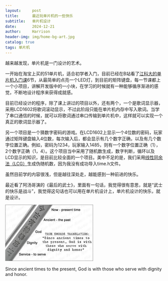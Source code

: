```yaml
---
layout:     post
title:      最近玩单片机的一些快乐
subtitle:   单片机设计
date:       2024-12-21
author:     Harrison
header-img: img/home-bg-art.jpg
catalog: true
tags: 单片机
---
```


越来越发现，单片机是一门设计的艺术。

一开始在淘宝上买的51单片机，适合初学者入门，目前已经在B站看了[江科大的单片机入门课](https://www.bilibili.com/video/BV1Mb411e7re/?spm_id_from=333.337.search-card.all.click&vd_source=021a8c0809259f4d4ba0fc2a76840d91)6节，从最简单的点亮一个LED灯，到目前的矩阵键盘，每一节课都上一个小项目，讲解开发版中的一小块，在学习的时候就有一种能够循序渐进的感觉，不断地设计程序来获得成就感。

目前已经设计的程序，除了课上讲过的项目以外，还有两个，一个是歌词显示器，采用LCD1602将歌词滚动显示，不过此阶段只能在单片机内存中写入歌词。当学了串口通信的时候，就可以将歌词通过串口传输到单片机中，这样就可以实现一个真正的歌词显示器了。

另一个项目是一个猜数字密码的游戏。在LCD1602上显示一个4位数的密码，玩家通过矩阵键盘输入4位数，每次输入后，都会显示有几个数字正确，以及有几个数字位置正确。例如，密码为1234，玩家输入1485，则有一个数字位置正确（1），2个数字正确（1，4）。这个项目当中采用了随机数生成，数字判断，循环以及LCD显示的知识，是目前比较全面的一个项目。美中不足的是，我们采用[线性同余法（LCG）](https://zh.wikipedia.org/wiki/%E7%B7%9A%E6%80%A7%E5%90%8C%E9%A4%98%E6%96%B9%E6%B3%95)生成伪随机数，因为我没有成功导入time.h文件。

虽然目前学的内容很浅，但是越往深处走，越能感到一种前进的快乐。

最近看了阿汤哥演的《最后的武士》，里面有一句话，我觉得很有意思，就是“武士的快乐是战斗”，我觉得这句话也可以用在单片机设计上，单片机设计的快乐，就是设计。



![samurai_sword](_posts/samurai_sword.jpg)

Since ancient times to the present, God is with those who serve with dignity and honor.